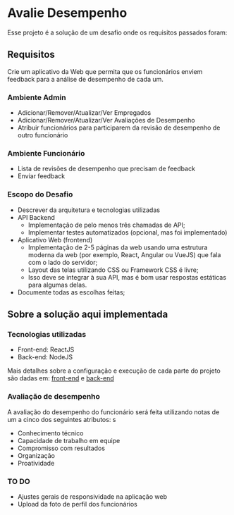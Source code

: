 # Avalie Desempenho

Esse projeto é a solução de um desafio onde os requisitos passados foram:

## Requisitos

Crie um aplicativo da Web que permita que os funcionários enviem feedback para a análise de desempenho de cada um.

### Ambiente Admin

- Adicionar/Remover/Atualizar/Ver Empregados
- Adicionar/Remover/Atualizar/Ver Avaliações de Desempenho
- Atribuir funcionários para participarem da revisão de desempenho de outro funcionário

### Ambiente Funcionário

- Lista de revisões de desempenho que precisam de feedback
- Enviar feedback

### Escopo do Desafio

- Descrever da arquitetura e tecnologias utilizadas
- API Backend
  - Implementação de pelo menos três chamadas de API;
  - Implementar testes automatizados (opcional, mas foi implementado)
- Aplicativo Web (frontend)
  - Implementação de 2-5 páginas da web usando uma estrutura moderna da web (por exemplo, React, Angular ou VueJS) que fala com o lado do servidor;
  - Layout das telas utilizando CSS ou Framework CSS é livre;
  - Isso deve se integrar à sua API, mas é bom usar respostas estáticas para algumas delas.
- Documente todas as escolhas feitas;

## Sobre a solução aqui implementada

### Tecnologias utilizadas

- Front-end: ReactJS
- Back-end: NodeJS

Mais detalhes sobre a configuração e execução de cada parte do projeto são dadas em: [front-end](./web/README.md) e [back-end](./server/README.md)

### Avaliação de desempenho

A avaliação do desempenho do funcionário será feita utilizando notas de um a cinco dos seguintes atributos:
s

- Conhecimento técnico
- Capacidade de trabalho em equipe
- Compromisso com resultados
- Organização
- Proatividade

### TO DO

- Ajustes gerais de responsividade na aplicação web
- Upload da foto de perfil dos funcionários
